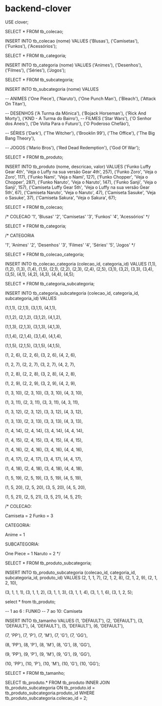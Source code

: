 # backend-clover

<!-- PARA RODAR NO AMBIENTE DE DEV, UTILIZE O SEGUINTE SCRIPT NO MYSQL -->
USE clover;

SELECT * FROM tb_colecao;

INSERT INTO tb_colecao (nome) VALUES
('Blusas'),
('Camisetas'),
('Funkos'),
('Acessórios');


SELECT * FROM tb_categoria;

INSERT INTO tb_categoria (nome) VALUES
('Animes'),
('Desenhos'),
('Filmes'),
('Séries'),
('Jogos');


SELECT * FROM tb_subcategoria;


INSERT INTO tb_subcategoria (nome) VALUES

-- ANIMES
('One Piece'),
('Naruto'),
('One Punch Man'),
('Bleach'),
('Attack On Titan'),

-- DESENHOS 
('A Turma da Mônica'),
('Bojack Horseman'),
('Rick And Morty'),
('KND - A Turma do Bairro'),
-- FILMES
('Star Wars'),
('O Senhor dos Aneis'),
('De Volta Para o Futuro'),
('O Poderoso Chefão'),    

-- SÉRIES
('Dark'),
('The Witcher'),
('Brooklin 99'),
('The Office'),
('The Big Bang Theory'),     

-- JOGOS
('Mario Bros'),
('Red Dead Redemption'),
('God Of War');

SELECT * FROM tb_produto;

INSERT INTO tb_produto (nome, descricao, valor) VALUES
('Funko Luffy Gear 4th', 'Veja o Luffy na sua versão Gear 4th', 257),
('Funko Zoro', 'Veja o Zoro', 117),
('Funko Nami', 'Veja o Nami', 127),
('Funko Chopper', 'Veja o Chopper', 287),
('Funko Naruto', 'Veja o Naruto', 147),
('Funko Sanji', 'Veja o Sanji', 157),
('Camiseta Luffy Gear 5th', 'Veja o Luffy na sua versão Gear 5th', 67),
('Camiseta Naruto', 'Veja o Naruto', 47),
('Camiseta Sasuke', 'Veja o Sasuke', 37),
('Camiseta Sakura', 'Veja o Sakura', 67);



SELECT * FROM tb_colecao;

 /*
 COLECAO
 '1', 'Blusas'
'2', 'Camisetas'
'3', 'Funkos'
'4', 'Acessórios' 
 */

SELECT * FROM tb_categoria;

/*
CATEGORIA 

'1', 'Animes'
'2', 'Desenhos'
'3', 'Filmes'
'4', 'Séries'
'5', 'Jogos'
*/

SELECT * FROM tb_colecao_categoria;

INSERT INTO tb_colecao_categoria (colecao_id, categoria_id) VALUES
(1,1),
(1,2),
(1,3),
(1,4),
(1,5),
(2,1),
(2,2),
(2,3),
(2,4),
(2,5),
(3,1),
(3,2),
(3,3),
(3,4),
(3,5),
(4,1),
(4,2),
(4,3),
(4,4),
(4,5);

SELECT * FROM tb_categoria_subcategoria;

INSERT INTO tb_categoria_subcategoria (colecao_id, categoria_id, subcategoria_id) VALUES

(1,1,1),
(2,1,1),
(3,1,1),
(4,1,1),

(1,1,2),
(2,1,2),
(3,1,2),
(4,1,2),

(1,1,3),
(2,1,3),
(3,1,3),
(4,1,3),

(1,1,4),
(2,1,4),
(3,1,4),
(4,1,4),

(1,1,5),
(2,1,5),
(3,1,5),
(4,1,5),

(1, 2, 6),
(2, 2, 6),
(3, 2, 6),
(4, 2, 6),

(1, 2, 7),
(2, 2, 7),
(3, 2, 7),
(4, 2, 7),

(1, 2, 8),
(2, 2, 8),
(3, 2, 8),
(4, 2, 8),

(1, 2, 9),
(2, 2, 9),
(3, 2, 9),
(4, 2, 9),

(1, 3, 10),
(2, 3, 10),
(3, 3, 10),
(4, 3, 10),

(1, 3, 11),
(2, 3, 11),
(3, 3, 11),
(4, 3, 11),

(1, 3, 12),
(2, 3, 12),
(3, 3, 12),
(4, 3, 12),

(1, 3, 13),
(2, 3, 13),
(3, 3, 13),
(4, 3, 13),

(1, 4, 14),
(2, 4, 14),
(3, 4, 14),
(4, 4, 14),

(1, 4, 15),
(2, 4, 15),
(3, 4, 15),
(4, 4, 15),

(1, 4, 16),
(2, 4, 16),
(3, 4, 16),
(4, 4, 16),

(1, 4, 17),
(2, 4, 17),
(3, 4, 17),
(4, 4, 17),

(1, 4, 18),
(2, 4, 18),
(3, 4, 18),
(4, 4, 18),

(1, 5, 19),
(2, 5, 19),
(3, 5, 19),
(4, 5, 19),

(1, 5, 20),
(2, 5, 20),
(3, 5, 20),
(4, 5, 20),

(1, 5, 21),
(2, 5, 21),
(3, 5, 21),
(4, 5, 21);


/*
COLECAO:

Camiseta = 2
Funko = 3

CATEGORIA:

Anime = 1

SUBCATEGORIA: 

One Piece = 1
Naruto = 2
*/

SELECT * FROM tb_produto_subcategoria;

INSERT INTO tb_produto_subcategoria (colecao_id, categoria_id, subcategoria_id, produto_id) VALUES
(2, 1, 1, 7),
(2, 1, 2, 8),
(2, 1, 2, 9),
(2, 1, 2, 10),

(3, 1, 1, 1),
(3, 1, 1, 2),
(3, 1, 1, 3),
(3, 1, 1, 4),
(3, 1, 1, 6),
(3, 1, 2, 5);

select * from tb_produto;

-- 1 ao 6 : FUNKO
-- 7 ao 10: Camiseta

INSERT INTO tb_tamanho VALUES
(1, 'DEFAULT'),
(2, 'DEFAULT'),
(3, 'DEFAULT'),
(4, 'DEFAULT'),
(5, 'DEFAULT'),
(6, 'DEFAULT'),

(7, 'PP'),
(7, 'P'),
(7, 'M'),
(7, 'G'),
(7, 'GG'),

(8, 'PP'),
(8, 'P'),
(8, 'M'),
(8, 'G'),
(8, 'GG'),

(9, 'PP'),
(9, 'P'),
(9, 'M'),
(9, 'G'),
(9, 'GG'),

(10, 'PP'),
(10, 'P'),
(10, 'M'),
(10, 'G'),
(10, 'GG');

SELECT * FROM tb_tamanho;


SELECT 
tb_produto.* 
FROM tb_produto 
INNER JOIN tb_produto_subcategoria 
ON tb_produto.id = tb_produto_subcategoria.produto_id 
WHERE tb_produto_subcategoria.colecao_id = 2;


